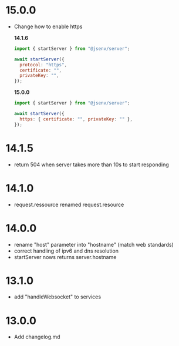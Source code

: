 # 15.0.0

- Change how to enable https

  **14.1.6**

  ```js
  import { startServer } from "@jsenv/server";

  await startServer({
    protocol: "https",
    certificate: "",
    privateKey: "",
  });
  ```

  **15.0.0**

  ```js
  import { startServer } from "@jsenv/server";

  await startServer({
    https: { certificate: "", privateKey: "" },
  });
  ```

# 14.1.5

- return 504 when server takes more than 10s to start responding

# 14.1.0

- request.ressource renamed request.resource

# 14.0.0

- rename "host" parameter into "hostname" (match web standards)
- correct handling of ipv6 and dns resolution
- startServer nows returns server.hostname

# 13.1.0

- add "handleWebsocket" to services

# 13.0.0

- Add changelog.md
